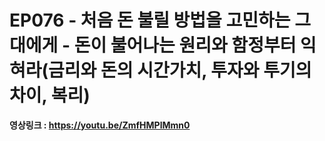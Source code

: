 # EP076 - 처음 돈 불릴 방법을 고민하는 그대에게 - 돈이 불어나는 원리와 함정부터 익혀라(금리와 돈의 시간가치, 투자와 투기의 차이, 복리)

**영상링크 : https://youtu.be/ZmfHMPlMmn0**